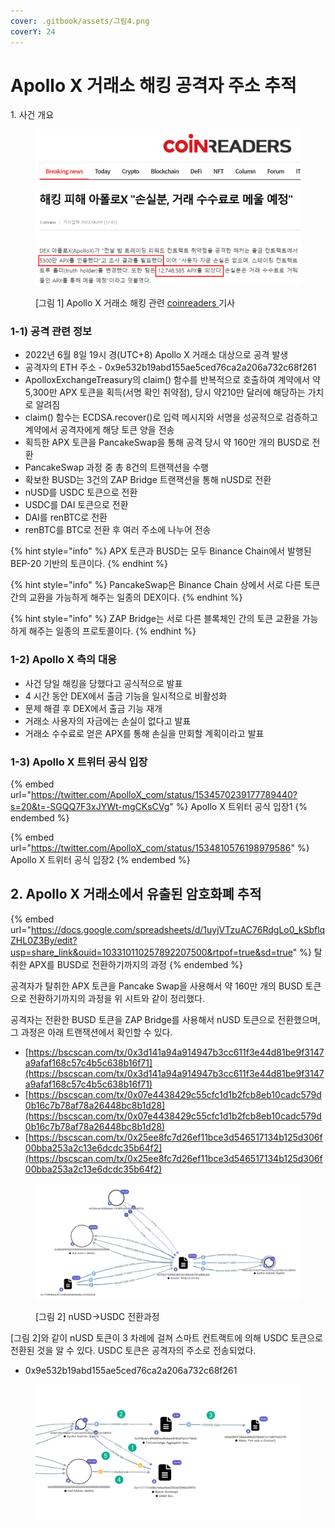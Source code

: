 ```yaml
---
cover: .gitbook/assets/그림4.png
coverY: 24
---
```


# Apollo X 거래소 해킹 공격자 주소 추적

1\. 사건 개요

<figure><img src=".gitbook/assets/image (9).png" alt=""><figcaption><p>[그림 1] Apollo X 거래소 해킹 관련 <a href="http://coinreaders.com/35680">coinreaders </a>기사</p></figcaption></figure>



### 1-1) 공격 관련 정보

* 2022년 6월 8일 19시 경(UTC+8) Apollo X 거래소 대상으로 공격 발생
* 공격자의 ETH 주소 - 0x9e532b19abd155ae5ced76ca2a206a732c68f261
* ApolloxExchangeTreasury의 claim() 함수를 반복적으로 호출하여 계약에서 약 5,300만 APX 토큰을 획득(서명 확인 취약점), 당시 약210만 달러에 해당하는 가치로 알려짐
* claim() 함수는 ECDSA.recover()로 입력 메시지와 서명을 성공적으로 검증하고 계약에서 공격자에게 해당 토큰 양을 전송
* 획득한 APX 토큰을 PancakeSwap을 통해 공격 당시 약 160만 개의 BUSD로 전환
* PancakeSwap 과정 중 총 8건의 트랜잭션을 수행
* 확보한 BUSD는 3건의 ZAP Bridge 트랜잭션을 통해 nUSD로 전환
* nUSD를 USDC 토큰으로 전환
* USDC를 DAI 토큰으로 전환
* DAI를 renBTC로 전환
* renBTC를 BTC로 전환 후 여러 주소에 나누어 전송

{% hint style="info" %}
APX 토큰과 BUSD는 모두 Binance Chain에서 발행된 BEP-20 기반의 토큰이다.
{% endhint %}

{% hint style="info" %}
PancakeSwap은 Binance Chain 상에서 서로 다른 토큰 간의 교환을 가능하게 해주는 일종의 DEX이다.
{% endhint %}

{% hint style="info" %}
ZAP Bridge는 서로 다른 블록체인 간의 토큰 교환을 가능하게 해주는 일종의 프로토콜이다.
{% endhint %}



### 1-2) Apollo X 측의 대응

* 사건 당일 해킹을 당했다고 공식적으로 발표
* 4 시간 동안 DEX에서 출금 기능을 일시적으로 비활성화
* 문제 해결 후 DEX에서 출금 기능 재개
* 거래소 사용자의 자금에는 손실이 없다고 발표
* 거래소 수수료로 얻은 APX를 통해 손실을 만회할 계획이라고 발표



### 1-3) Apollo X 트위터 공식 입장

{% embed url="https://twitter.com/ApolloX_com/status/1534570239177789440?s=20&t=-SGQQ7F3xJYWt-mgCKsCVg" %}
Apollo X 트위터 공식 입장1
{% endembed %}

{% embed url="https://twitter.com/ApolloX_com/status/1534810576198979586" %}
Apollo X 트위터 공식 입장2
{% endembed %}



## 2. Apollo X 거래소에서 유출된 암호화폐 추적



{% embed url="https://docs.google.com/spreadsheets/d/1uyjVTzuAC76RdgLo0_kSbflqZHL0Z3By/edit?usp=share_link&ouid=103310110257892207500&rtpof=true&sd=true" %}
탈취한 APX를 BUSD로 전환하기까지의 과정
{% endembed %}



공격자가 탈취한 APX 토큰을 Pancake Swap을 사용해서 약 160만 개의 BUSD 토큰으로 전환하기까지의 과정을 위 시트와 같이 정리했다.



공격자는 전환한 BUSD 토큰을 ZAP Bridge를 사용해서 nUSD 토큰으로 전환했으며, 그 과정은 아래 트랜잭션에서 확인할 수 있다.

* [https://bscscan.com/tx/0x3d141a94a914947b3cc611f3e44d81be9f3147a9afaf168c57c4b5c638b16f71](https://bscscan.com/tx/0x3d141a94a914947b3cc611f3e44d81be9f3147a9afaf168c57c4b5c638b16f71)
* [https://bscscan.com/tx/0x07e4438429c55cfc1d1b2fcb8eb10cadc579d0b16c7b78af78a26448bc8b1d28](https://bscscan.com/tx/0x07e4438429c55cfc1d1b2fcb8eb10cadc579d0b16c7b78af78a26448bc8b1d28)
* [https://bscscan.com/tx/0x25ee8fc7d26ef11bce3d546517134b125d306f00bba253a2c13e6dcdc35b64f2](https://bscscan.com/tx/0x25ee8fc7d26ef11bce3d546517134b125d306f00bba253a2c13e6dcdc35b64f2)



<figure><img src=".gitbook/assets/image (35).png" alt=""><figcaption><p>[그림 2] nUSD->USDC 전환과정</p></figcaption></figure>



\[그림 2]와 같이 nUSD 토큰이 3 차례에 걸쳐 스마트 컨트랙트에 의해 USDC 토큰으로 전환된 것을 알 수 있다. USDC 토큰은 공격자의 주소로 전송되었다.

* 0x9e532b19abd155ae5ced76ca2a206a732c68f261



<figure><img src=".gitbook/assets/image (4).png" alt=""><figcaption></figcaption></figure>

















